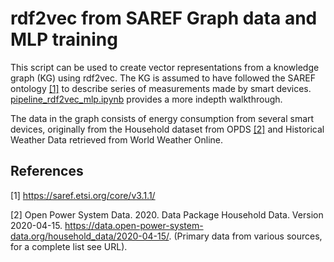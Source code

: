 # rdf2vec from SAREF Graph data and MLP training
 
This script can be used to create vector representations from a knowledge graph (KG) using rdf2vec. 
The KG is assumed to have followed the SAREF ontology [[1]](#SAREF) to describe series of measurements made by smart devices.
[pipeline_rdf2vec_mlp.ipynb](pipeline_rdf2vec_mlp.ipynb) provides a more indepth walkthrough.

The data in the graph consists of energy consumption from several smart devices, originally from the Household dataset from OPDS [[2]](#OPDS) and Historical Weather Data retrieved from World Weather Online.



## References
<a id="SAREF">[1]</a>
https://saref.etsi.org/core/v3.1.1/

<a id="OPDS">[2]</a>
Open Power System Data. 2020. Data Package Household Data. Version 2020-04-15.
https://data.open-power-system-data.org/household_data/2020-04-15/.
(Primary data from various sources, for a complete list see URL).

